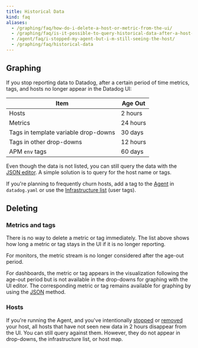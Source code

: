 ```yaml
---
title: Historical Data
kind: faq
aliases:
  - /graphing/faq/how-do-i-delete-a-host-or-metric-from-the-ui/
  - /graphing/faq/is-it-possible-to-query-historical-data-after-a-host-has-been-destroyed/
  - /agent/faq/i-stopped-my-agent-but-i-m-still-seeing-the-host/
  - /graphing/faq/historical-data
---
```


## Graphing

If you stop reporting data to Datadog, after a certain period of time metrics, tags, and hosts no longer appear in the Datadog UI:

| Item                                 | Age Out  |
|--------------------------------------|----------|
| Hosts                                | 2 hours  |
| Metrics                              | 24 hours |
| Tags in template variable drop-downs | 30 days  |
| Tags in other drop-downs             | 12 hours |
| APM `env` tags                       | 60 days  |

Even though the data is not listed, you can still query the data with the [JSON editor][1]. A simple solution is to query for the host name or tags.

If you're planning to frequently churn hosts, add a tag to the [Agent][2] in `datadog.yaml` or use the [Infrastructure list][3] (user tags).

## Deleting

### Metrics and tags

There is no way to delete a metric or tag immediately. The list above shows how long a metric or tag stays in the UI if it is no longer reporting.

For monitors, the metric stream is no longer considered after the age-out period.

For dashboards, the metric or tag appears in the visualization following the age-out period but is not available in the drop-downs for graphing with the UI editor. The corresponding metric or tag remains available for graphing by using the [JSON][1] method.

### Hosts

If you're running the Agent, and you've intentionally [stopped][4] or [removed][5] your host, all hosts that have not seen new data in 2 hours disappear from the UI. You can still query against them. However, they do not appear in drop-downs, the infrastructure list, or host map.

[1]: /dashboards/graphing_json/
[2]: /agent/
[3]: /infrastructure/
[4]: /agent/guide/agent-commands/#start-stop-restart-the-agent
[5]: /agent/guide/how-do-i-uninstall-the-agent/
